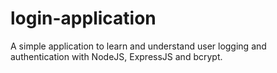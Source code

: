 # login-application

A simple application to learn and understand user logging and authentication with NodeJS, ExpressJS and bcrypt.